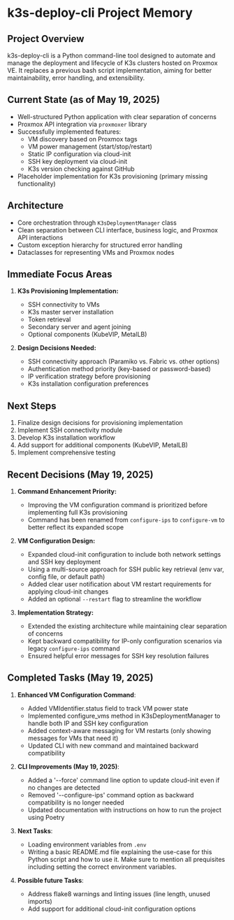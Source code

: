 # k3s-deploy-cli Project Memory

## Project Overview
k3s-deploy-cli is a Python command-line tool designed to automate and manage the deployment and lifecycle of K3s clusters hosted on Proxmox VE. It replaces a previous bash script implementation, aiming for better maintainability, error handling, and extensibility.

## Current State (as of May 19, 2025)
- Well-structured Python application with clear separation of concerns
- Proxmox API integration via `proxmoxer` library
- Successfully implemented features:
  - VM discovery based on Proxmox tags
  - VM power management (start/stop/restart)
  - Static IP configuration via cloud-init
  - SSH key deployment via cloud-init
  - K3s version checking against GitHub
- Placeholder implementation for K3s provisioning (primary missing functionality)

## Architecture
- Core orchestration through `K3sDeploymentManager` class
- Clean separation between CLI interface, business logic, and Proxmox API interactions
- Custom exception hierarchy for structured error handling
- Dataclasses for representing VMs and Proxmox nodes

## Immediate Focus Areas
1. **K3s Provisioning Implementation:**
   - SSH connectivity to VMs
   - K3s master server installation
   - Token retrieval 
   - Secondary server and agent joining
   - Optional components (KubeVIP, MetalLB)

2. **Design Decisions Needed:**
   - SSH connectivity approach (Paramiko vs. Fabric vs. other options)
   - Authentication method priority (key-based or password-based)
   - IP verification strategy before provisioning
   - K3s installation configuration preferences

## Next Steps
1. Finalize design decisions for provisioning implementation
2. Implement SSH connectivity module
3. Develop K3s installation workflow
4. Add support for additional components (KubeVIP, MetalLB)
5. Implement comprehensive testing

## Recent Decisions (May 19, 2025)
1. **Command Enhancement Priority:**
   - Improving the VM configuration command is prioritized before implementing full K3s provisioning
   - Command has been renamed from `configure-ips` to `configure-vm` to better reflect its expanded scope

2. **VM Configuration Design:**
   - Expanded cloud-init configuration to include both network settings and SSH key deployment
   - Using a multi-source approach for SSH public key retrieval (env var, config file, or default path)
   - Added clear user notification about VM restart requirements for applying cloud-init changes
   - Added an optional `--restart` flag to streamline the workflow

3. **Implementation Strategy:**
   - Extended the existing architecture while maintaining clear separation of concerns
   - Kept backward compatibility for IP-only configuration scenarios via legacy `configure-ips` command
   - Ensured helpful error messages for SSH key resolution failures

## Completed Tasks (May 19, 2025)
1. **Enhanced VM Configuration Command**:
   - Added VMIdentifier.status field to track VM power state
   - Implemented configure_vms method in K3sDeploymentManager to handle both IP and SSH key configuration
   - Added context-aware messaging for VM restarts (only showing messages for VMs that need it)
   - Updated CLI with new command and maintained backward compatibility

2. **CLI Improvements (May 19, 2025)**:
   - Added a '--force' command line option to update cloud-init even if no changes are detected
   - Removed '--configure-ips' command option as backward compatibility is no longer needed
   - Updated documentation with instructions on how to run the project using Poetry

3. **Next Tasks**:
   - Loading environment variables from `.env`
   - Writing a basic README.md file explaining the use-case for this Python script and how to use it. Make sure to mention all prequisites including setting the correct environment variables.

4. **Possible future Tasks**:
   - Address flake8 warnings and linting issues (line length, unused imports)
   - Add support for additional cloud-init configuration options